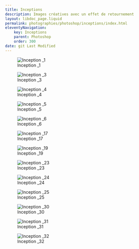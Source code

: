 ```yaml
---
title: Inceptions
description: Images créatives avec un effet de retournement
layout: libdoc_page.liquid
permalink: photographies/photoshop/inceptions/index.html
eleventyNavigation:
    key: Inceptions
    parent: Photoshop
    order: 300
date: git Last Modified
---
```

<figure class="long-shadow">
    <img src="/sources/photoshop/inceptions/inceptions-01.jpg"
        alt="Inception _1">
    <figcaption>
        Inception _1
    </figcaption>
</figure>

<figure class="long-shadow">
    <img src="/sources/photoshop/inceptions/inceptions-03.jpg"
        alt="Inception _3">
    <figcaption>
        Inception _3
    </figcaption>
</figure>

<figure class="long-shadow">
    <img src="/sources/photoshop/inceptions/inceptions-04.jpg"
        alt="Inception _4">
    <figcaption>
        Inception _4
    </figcaption>
</figure>

<figure class="long-shadow">
    <img src="/sources/photoshop/inceptions/inceptions-05.jpg"
        alt="Inception _5">
    <figcaption>
        Inception _5
    </figcaption>
</figure>

<figure class="long-shadow">
    <img src="/sources/photoshop/inceptions/inceptions-06.jpg"
        alt="Inception _6">
    <figcaption>
        Inception _6
    </figcaption>
</figure>

<figure class="long-shadow">
    <img src="/sources/photoshop/inceptions/inceptions-17.jpg"
        alt="Inception _17">
    <figcaption>
        Inception _17
    </figcaption>
</figure>

<figure class="long-shadow">
    <img src="/sources/photoshop/inceptions/inceptions-19.jpg"
        alt="Inception _19">
    <figcaption>
        Inception _19
    </figcaption>
</figure>

<figure class="long-shadow">
    <img src="/sources/photoshop/inceptions/inceptions-23.jpg"
        alt="Inception _23">
    <figcaption>
        Inception _23
    </figcaption>
</figure>

<figure class="long-shadow">
    <img src="/sources/photoshop/inceptions/inceptions-24.jpg"
        alt="Inception _24">
    <figcaption>
        Inception _24
    </figcaption>
</figure>

<figure class="long-shadow">
    <img src="/sources/photoshop/inceptions/inceptions-25.jpg"
        alt="Inception _25">
    <figcaption>
        Inception _25
    </figcaption>
</figure>

<figure class="long-shadow">
    <img src="/sources/photoshop/inceptions/inceptions-30.jpg"
        alt="Inception _30">
    <figcaption>
        Inception _30
    </figcaption>
</figure>

<figure class="long-shadow">
    <img src="/sources/photoshop/inceptions/inceptions-31.jpg"
        alt="Inception _31">
    <figcaption>
        Inception _31
    </figcaption>
</figure>

<figure class="long-shadow">
    <img src="/sources/photoshop/inceptions/inceptions-32.jpg"
        alt="Inception _32">
    <figcaption>
        Inception _32
    </figcaption>
</figure>